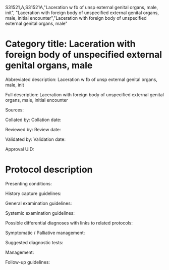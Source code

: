 S31521,A,S31521A,"Laceration w fb of unsp external genital organs, male, init", "Laceration with foreign body of unspecified external genital organs, male, initial encounter","Laceration with foreign body of unspecified external genital organs, male"
# Category title: Laceration with foreign body of unspecified external genital organs, male

Abbreviated description: Laceration w fb of unsp external genital organs, male, init

Full description: Laceration with foreign body of unspecified external genital organs, male, initial encounter

Sources:

Collated by:
Collation date:

Reviewed by:
Review date:

Validated by:
Validation date:

Approval UID:

# Protocol description

Presenting conditions:

History capture guidelines:

General examination guidelines:

Systemic examination guidelines:

Possible differential diagnoses with links to related protocols:

Symptomatic / Palliative management:

Suggested diagnostic tests:

Management:

Follow-up guidelines:
